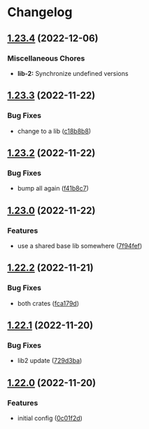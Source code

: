 # Changelog



## [1.23.4](https://github.com/janella/gh-actions-test/compare/lib-2-v1.23.3...lib-2-v1.23.4) (2022-12-06)


### Miscellaneous Chores

* **lib-2:** Synchronize undefined versions

## [1.23.3](https://github.com/janella/gh-actions-test/compare/lib-2-v1.23.2...lib-2-v1.23.3) (2022-11-22)


### Bug Fixes

* change to a lib ([c18b8b8](https://github.com/janella/gh-actions-test/commit/c18b8b885a4f2f80b23060fc5c6b0bd7d4d58395))

## [1.23.2](https://github.com/janella/gh-actions-test/compare/lib-2-v1.23.1...lib-2-v1.23.2) (2022-11-22)


### Bug Fixes

* bump all again ([f41b8c7](https://github.com/janella/gh-actions-test/commit/f41b8c76ddf702bb96bc2ece137ba6b994e57756))

## [1.23.0](https://github.com/janella/gh-actions-test/compare/lib-2-v1.22.2...lib-2-v1.23.0) (2022-11-22)


### Features

* use a shared base lib somewhere ([7f94fef](https://github.com/janella/gh-actions-test/commit/7f94fef042cb30000373cd313a68ea7acbff0eb6))

## [1.22.2](https://github.com/janella/gh-actions-test/compare/lib-2-v1.22.1...lib-2-v1.22.2) (2022-11-21)


### Bug Fixes

* both crates ([fca179d](https://github.com/janella/gh-actions-test/commit/fca179d98b0fff8296d3f171ee75a2845dfa01e1))

## [1.22.1](https://github.com/janella/gh-actions-test/compare/lib-2-v1.22.0...lib-2-v1.22.1) (2022-11-20)


### Bug Fixes

* lib2 update ([729d3ba](https://github.com/janella/gh-actions-test/commit/729d3ba233e4a4cb9e829f13691a24880b4a96a1))

## [1.22.0](https://github.com/janella/gh-actions-test/compare/lib-2-v1.21.0...lib-2-v1.22.0) (2022-11-20)


### Features

* initial config ([0c01f2d](https://github.com/janella/gh-actions-test/commit/0c01f2d9f85c11edd3d882aca3a5fb827aa7bcf5))
